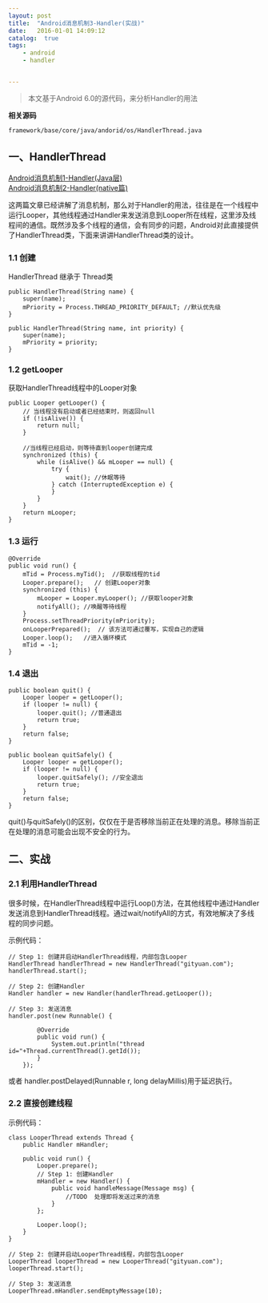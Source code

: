```yaml
---
layout: post
title:  "Android消息机制3-Handler(实战)"
date:   2016-01-01 14:09:12
catalog:  true
tags:
    - android
    - handler


---
```


> 本文基于Android 6.0的源代码，来分析Handler的用法

**相关源码**
	
	framework/base/core/java/andorid/os/HandlerThread.java


## 一、HandlerThread

[Android消息机制1-Handler(Java层)](http://gityuan.com/2015/12/26/handler-message-framework/)  
[Android消息机制2-Handler(native篇)](http://gityuan.com/2015/12/27/handler-message-native/#nativepollonce)

这两篇文章已经讲解了消息机制，那么对于Handler的用法，往往是在一个线程中运行Looper，其他线程通过Handler来发送消息到Looper所在线程，这里涉及线程间的通信。既然涉及多个线程的通信，会有同步的问题，Android对此直接提供了HandlerThread类，下面来讲讲HandlerThread类的设计。


### 1.1 创建

HandlerThread 继承于 Thread类

    public HandlerThread(String name) {
        super(name);
        mPriority = Process.THREAD_PRIORITY_DEFAULT; //默认优先级
    }

	public HandlerThread(String name, int priority) {
        super(name);
        mPriority = priority;
    }

### 1.2 getLooper

获取HandlerThread线程中的Looper对象

    public Looper getLooper() {
        // 当线程没有启动或者已经结束时，则返回null
        if (!isAlive()) {
            return null;
        }
        
        //当线程已经启动，则等待直到looper创建完成
        synchronized (this) {
            while (isAlive() && mLooper == null) {
                try {
                    wait(); //休眠等待
                } catch (InterruptedException e) {
                }
            }
        }
        return mLooper;
    }

### 1.3 运行

    @Override
    public void run() {
        mTid = Process.myTid();  //获取线程的tid
        Looper.prepare();   // 创建Looper对象
        synchronized (this) {
            mLooper = Looper.myLooper(); //获取looper对象
            notifyAll(); //唤醒等待线程
        }
        Process.setThreadPriority(mPriority); 
        onLooperPrepared();  // 该方法可通过覆写，实现自己的逻辑
        Looper.loop();   //进入循环模式
        mTid = -1;
    }

### 1.4 退出

    public boolean quit() {
        Looper looper = getLooper();
        if (looper != null) {
            looper.quit(); //普通退出
            return true;
        }
        return false;
    }

    public boolean quitSafely() {
        Looper looper = getLooper();
        if (looper != null) {
            looper.quitSafely(); //安全退出
            return true;
        }
        return false;
    }

quit()与quitSafely()的区别，仅仅在于是否移除当前正在处理的消息。移除当前正在处理的消息可能会出现不安全的行为。

## 二、实战

### 2.1 利用HandlerThread

很多时候，在HandlerThread线程中运行Loop()方法，在其他线程中通过Handler发送消息到HandlerThread线程。通过wait/notifyAll的方式，有效地解决了多线程的同步问题。

示例代码：

	// Step 1: 创建并启动HandlerThread线程，内部包含Looper	
	HandlerThread handlerThread = new HandlerThread("gityuan.com");
	handlerThread.start();
	
	// Step 2: 创建Handler
	Handler handler = new Handler(handlerThread.getLooper());
	
	// Step 3: 发送消息
	handler.post(new Runnable() {  
	          
	        @Override  
	        public void run() {  
	            System.out.println("thread id="+Thread.currentThread().getId());  
	        }  
	    });  

或者 handler.postDelayed(Runnable r, long delayMillis)用于延迟执行。


### 2.2 直接创建线程

示例代码：

	class LooperThread extends Thread {
	    public Handler mHandler;
	
	    public void run() {
	        Looper.prepare();   
	        // Step 1: 创建Handler
	        mHandler = new Handler() {  
	            public void handleMessage(Message msg) {
	                //TODO  处理即将发送过来的消息 
	            }
	        };
	
	        Looper.loop(); 
	    }
	}

	// Step 2: 创建并启动LooperThread线程，内部包含Looper	
	LooperThread looperThread = new LooperThread("gityuan.com");
	looperThread.start();

	// Step 3: 发送消息
	LooperThread.mHandler.sendEmptyMessage(10);  